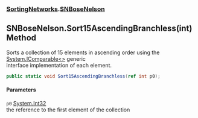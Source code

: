 ### [SortingNetworks](./SortingNetworks.md 'SortingNetworks').[SNBoseNelson](./SortingNetworks-SNBoseNelson.md 'SortingNetworks.SNBoseNelson')
## SNBoseNelson.Sort15AscendingBranchless(int) Method
Sorts a collection of 15 elements in ascending order using the [System.IComparable&lt;&gt;](https://docs.microsoft.com/en-us/dotnet/api/System.IComparable-1 'System.IComparable`1') generic  
interface implementation of each element.  
```csharp
public static void Sort15AscendingBranchless(ref int p0);
```
#### Parameters
<a name='SortingNetworks-SNBoseNelson-Sort15AscendingBranchless(int)-p0'></a>
`p0` [System.Int32](https://docs.microsoft.com/en-us/dotnet/api/System.Int32 'System.Int32')  
the reference to the first element of the collection  
  
